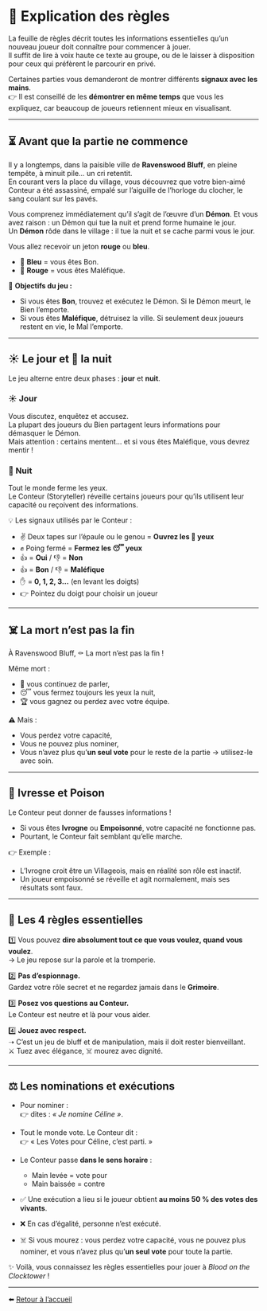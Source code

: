 # 📜 Explication des règles  

La feuille de règles décrit toutes les informations essentielles qu’un nouveau joueur doit connaître pour commencer à jouer.  
Il suffit de lire à voix haute ce texte au groupe, ou de le laisser à disposition pour ceux qui préfèrent le parcourir en privé.  

Certaines parties vous demanderont de montrer différents **signaux avec les mains**.  
👉 Il est conseillé de les **démontrer en même temps** que vous les expliquez, car beaucoup de joueurs retiennent mieux en visualisant.  

---

## ⏳ Avant que la partie ne commence  

Il y a longtemps, dans la paisible ville de **Ravenswood Bluff**, en pleine tempête, à minuit pile… un cri retentit.  
En courant vers la place du village, vous découvrez que votre bien-aimé Conteur a été assassiné, empalé sur l’aiguille de l’horloge du clocher, le sang coulant sur les pavés.  

Vous comprenez immédiatement qu’il s’agit de l’œuvre d’un **Démon**. Et vous avez raison : un Démon qui tue la nuit et prend forme humaine le jour.  
Un **Démon** rôde dans le village : il tue la nuit et se cache parmi vous le jour. 

Vous allez recevoir un jeton **rouge** ou **bleu**.  
- 🔵 **Bleu** = vous êtes Bon.  
- 🔴 **Rouge** = vous êtes Maléfique.  

🎯 **Objectifs du jeu :**  
- Si vous êtes **Bon**, trouvez et exécutez le Démon. Si le Démon meurt, le Bien l’emporte.  
- Si vous êtes **Maléfique**, détruisez la ville. Si seulement deux joueurs restent en vie, le Mal l’emporte.  

---

## ☀️ Le jour et 🌙 la nuit  

Le jeu alterne entre deux phases : **jour** et **nuit**.  

### ☀️ Jour  
Vous discutez, enquêtez et accusez.  
La plupart des joueurs du Bien partagent leurs informations pour démasquer le Démon.  
Mais attention : certains mentent… et si vous êtes Maléfique, vous devrez mentir !  

### 🌙 Nuit  
Tout le monde ferme les yeux.  
Le Conteur (Storyteller) réveille certains joueurs pour qu’ils utilisent leur capacité ou reçoivent des informations.  

💡 Les signaux utilisés par le Conteur :  
- ✌️ Deux tapes sur l’épaule ou le genou = **Ouvrez les 👀 yeux**  
- ✊ Poing fermé = **Fermez les 😴 yeux**  
- 👍 = **Oui** / 👎 = **Non**  
- 👍 = **Bon** / 👎 = **Maléfique**  
- ✋ = **0, 1, 2, 3…** (en levant les doigts)  
- 👉 Pointez du doigt pour choisir un joueur  

---

## ☠️ La mort n’est pas la fin  

À Ravenswood Bluff, ⚰️ La mort n’est pas la fin !

Même mort :  
- 💬 vous continuez de parler,  
- 😴 vous fermez toujours les yeux la nuit,  
- 🏆 vous gagnez ou perdez avec votre équipe.  

⚠️ Mais :  
- Vous perdez votre capacité,  
- Vous ne pouvez plus nominer,  
- Vous n’avez plus qu’**un seul vote** pour le reste de la partie → utilisez-le avec soin.  

---

## 🍻  Ivresse et Poison  

Le Conteur peut donner de fausses informations !  
- Si vous êtes **Ivrogne** ou **Empoisonné**, votre capacité ne fonctionne pas.  
- Pourtant, le Conteur fait semblant qu’elle marche.  

👉 Exemple :  
- L’Ivrogne croit être un Villageois, mais en réalité son rôle est inactif.  
- Un joueur empoisonné se réveille et agit normalement, mais ses résultats sont faux.  

---

## 🔑 Les 4 règles essentielles  

1️⃣ Vous pouvez **dire absolument tout ce que vous voulez, quand vous voulez**.  
   → Le jeu repose sur la parole et la tromperie.  

2️⃣ **Pas d’espionnage.**  
   Gardez votre rôle secret et ne regardez jamais dans le **Grimoire**.  

3️⃣ **Posez vos questions au Conteur.**  
   Le Conteur est neutre et là pour vous aider.  

4️⃣ **Jouez avec respect.**  
   ➝ C’est un jeu de bluff et de manipulation, mais il doit rester bienveillant.  
   ⚔️ Tuez avec élégance, ☠️ mourez avec dignité.  

---

## ⚖️ Les nominations et exécutions  

- Pour nominer :  
  👉 dites : *« Je nomine Céline »*.

- Tout le monde vote. Le Conteur dit :  
  👉 « Les Votes pour Céline, c’est parti. »  

- Le Conteur passe **dans le sens horaire** :  
  - Main levée = vote pour  
  - Main baissée = contre  

- ✅ Une exécution a lieu si le joueur obtient **au moins 50 % des votes des vivants**.  
- ❌ En cas d’égalité, personne n’est exécuté. 
- ☠️ Si vous mourez : vous perdez votre capacité, vous ne pouvez plus nominer, et vous n’avez plus qu’**un seul vote** pour toute la partie.  

✨ Voilà, vous connaissez les règles essentielles pour jouer à *Blood on the Clocktower* !  

---

⬅️ [Retour à l’accueil](README.md)
